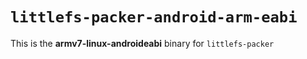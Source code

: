 # `littlefs-packer-android-arm-eabi`

This is the **armv7-linux-androideabi** binary for `littlefs-packer`
